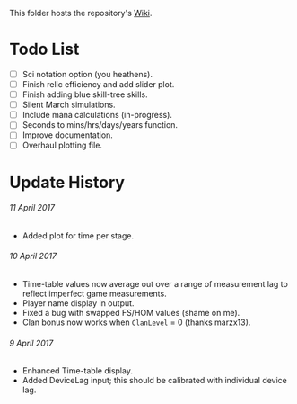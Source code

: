 This folder hosts the repository's [Wiki](https://metxchris.github.io/TT2-Sim/).

# Todo List
- [ ] Sci notation option (you heathens).
- [ ] Finish relic efficiency and add slider plot.
- [ ] Finish adding blue skill-tree skills.
- [ ] Silent March simulations.
- [ ] Include mana calculations (in-progress).
- [ ] Seconds to mins/hrs/days/years function.
- [ ] Improve documentation.
- [ ] Overhaul plotting file.

# Update History
###### 11 April 2017
* Added plot for time per stage.
###### 10 April 2017
* Time-table values now average out over a range of measurement lag to reflect imperfect game measurements.
* Player name display in output. 
* Fixed a bug with swapped FS/HOM values (shame on me).
* Clan bonus now works when `ClanLevel` = 0 (thanks marzx13).
###### 9 April 2017
* Enhanced Time-table display.
* Added DeviceLag input; this should be calibrated with individual device lag.